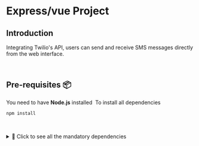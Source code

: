 # Express/vue Project

## Introduction 
Integrating Twilio's API, users can send and receive SMS messages directly from the web interface. 

‎ 
##  Pre-requisites :package:

You need to have **Node.js** installed 
‎ 
To install all dependencies
```bash
npm install
```
‎ 

<details> <summary>📝 Click to see all the mandatory dependencies</summary> 

- [Express](https://www.npmjs.com/package/express) :
    ```bash
    npm install express
    ```

- [Swagger Autogen](https://swagger-autogen.github.io/docs/getting-started/advanced-usage) :
    ```bash
    npm install --save-dev swagger-autogen
    ```

- [Swagger ui express](https://www.npmjs.com/package/swagger-ui-express) :
    ```bash
    npm install --save-dev swagger-ui-express
    ```

- [Dotenv](https://www.npmjs.com/package/dotenv) :
    ```bash
    npm install dotenv --save
    ```

- [Cors](https://www.npmjs.com/package/cors) :
    ```bash
    npm install cors
    ```
‎ 
**Dev dependencies :**
```bash
npm install --save-dev @types/cors @types/express @types/jest @types/node @types/swagger-jsdoc @types/swagger-ui-express jest swagger-autogen ts-jest ts-node-dev
```


</details>

